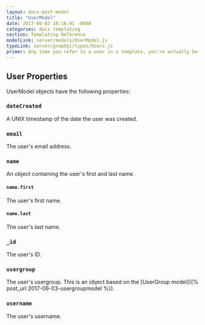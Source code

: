 ```yaml
---
layout: docs-post-model
title: "UserModel"
date: 2017-06-03 16:16:01 -0600
categories: docs templating
section: Templating Reference
modelLink: server/models/UserModel.js
typeLink: server/graphql/types/Users.js
primer: Any time you refer to a user in a template, you're actually being provided with a UserModel object.
---
```


## User Properties

UserModel objects have the following properties:

### `dateCreated`
A UNIX timestamp of the date the user was created.

### `email`
The user's email address.

### `name`
An object containing the user's first and last name.

#### `name.first`
The user's first name.

#### `name.last`
The user's last name.

### `_id`
The user's ID.

### `usergroup`
The user's usergroup. This is an object based on the [UserGroup model]({% post_url 2017-06-03-usergroupmodel %}).

### `username`
The user's username.